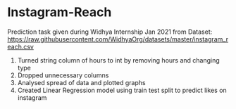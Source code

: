 # Instagram-Reach
Prediction task given during Widhya Internship Jan 2021 from 
Dataset: https://raw.githubusercontent.com/WidhyaOrg/datasets/master/instagram_reach.csv
1. Turned string column of hours to int by removing hours and changing type
2. Dropped unnecessary columns
3. Analysed spread of data and plotted graphs
4. Created Linear Regression model using train test split to predict likes on instagram
